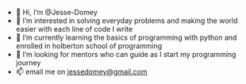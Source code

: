 - 👋 Hi, I’m @Jesse-Domey
- 👀 I’m interested in solving everyday problems and making the world easier with each line of code I write
- 🌱 I’m currently learning the basics of programming with python and enrolled in holberton school of programming
- 💞️ I’m looking for mentors who can guide as I start my programming journey
- 📫 email me on jessedomey@gmail.com

<!---
Jesse-Domey/Jesse-Domey is a ✨ special ✨ repository because its `README.md` (this file) appears on your GitHub profile.
You can click the Preview link to take a look at your changes.
--->
